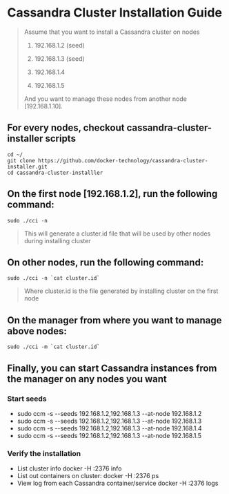 # Cassandra Cluster Installation Guide
> Assume that you want to install a Cassandra cluster on nodes
>
> 1. 192.168.1.2 (seed)
>
> 2. 192.168.1.3 (seed)
>
> 3. 192.168.1.4
>
> 4. 192.168.1.5
>
> And you want to manage these nodes from another node [192.168.1.10].

## For every nodes, checkout cassandra-cluster-installer scripts
    cd ~/
    git clone https://github.com/docker-technology/cassandra-cluster-installer.git
    cd cassandra-cluster-installler

## On the first node [192.168.1.2], run the following command:
    sudo ./cci -n

> This will generate a cluster.id file that will be used by other nodes during installing cluster

## On other nodes, run the following command:
    sudo ./cci -n `cat cluster.id`
> Where cluster.id is the file generated by installing cluster on the first node

## On the manager from where you want to manage above nodes:
    sudo ./cci -m `cat cluster.id`

## Finally, you can start Cassandra instances from the manager on any nodes you want
### Start seeds

* sudo ccm -s --seeds 192.168.1.2,192.168.1.3 --at-node 192.168.1.2
* sudo ccm -s --seeds 192.168.1.2,192.168.1.3 --at-node 192.168.1.3
* sudo ccm -s --seeds 192.168.1.2,192.168.1.3 --at-node 192.168.1.4
* sudo ccm -s --seeds 192.168.1.2,192.168.1.3 --at-node 192.168.1.5

### Verify the installation

* List cluster info
    docker -H :2376 info
* List out containers on cluster:
    docker -H :2376 ps
* View log from each Cassandra container/service
    docker -H :2376 logs <container-id>
